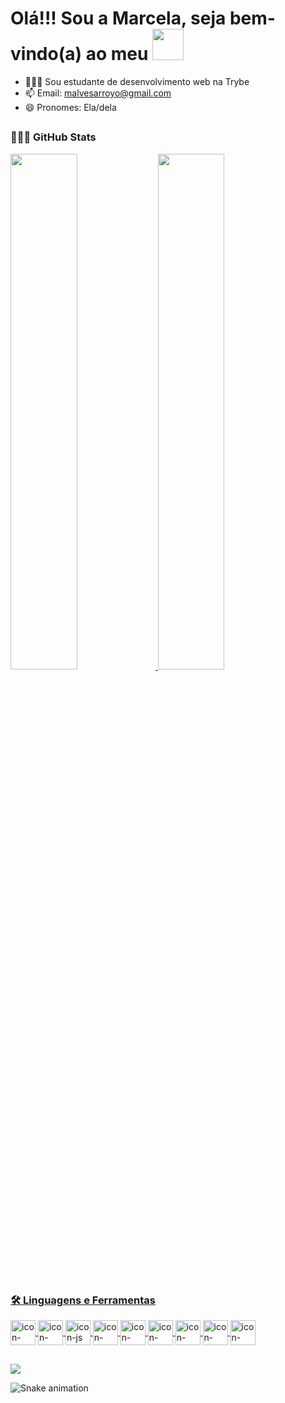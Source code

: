 <h1>
   Olá!!! Sou a Marcela, seja bem-vindo(a) ao meu
  <img width="50px" src="https://cdn.jsdelivr.net/gh/devicons/devicon/icons/github/github-original-wordmark.svg"/>
</h1>

- 👨🏻‍💻 Sou estudante de desenvolvimento web na Trybe
- 📫 Email: malvesarroyo@gmail.com
- 😄 Pronomes: Ela/dela
##
### 👨🏻‍💻 GitHub Stats
<div>
  <a href="github.com/MarcelaArroyo">
  <img width="46%" src="https://github-readme-stats.vercel.app/api?username=marcelaarroyo&show_icons=true&theme=radical">
  <img width="46%" src="https://github-readme-stats.vercel.app/api/top-langs/?username=marcelaarroyo&layout=compact&theme=radical">
</div>
  
##
###  🛠 Linguagens e Ferramentas
<div style="display": inline_block>
  <a href="https://html.com/document/">
    <img align="center" alt="icon-html5" heigth="30px" width="40px" src="https://cdn.jsdelivr.net/gh/devicons/devicon/icons/html5/html5-original.svg">     </a>
  <a href="https://www.w3schools.com/css/">
    <img align="center" alt="icon-css3" heigth="30px" width="40px" src="https://cdn.jsdelivr.net/gh/devicons/devicon/icons/css3/css3-original.svg">
  </a>
  <a href="https://developer.mozilla.org/en-US/docs/Web/JavaScript">
    <img align="center" alt="icon-js" heigth="30px" width="40px" src="https://cdn.jsdelivr.net/gh/devicons/devicon/icons/javascript/javascript-original.svg">
  </a>
  <a href="https://pt-br.reactjs.org/docs/getting-started.html">
  <img align="center" alt="icon-react" heigth="30px" width="40px" src="https://cdn.jsdelivr.net/gh/devicons/devicon/icons/react/react-original.svg">
  </a>
   <a href="https://nodejs.org/en/">
  <img align="center" alt="icon-nodejs" heigth="30px" width="40px" src="https://cdn.jsdelivr.net/gh/devicons/devicon/icons/nodejs/nodejs-original-wordmark.svg">
  </a>
  <a href="https://dev.mysql.com/doc/">
  <img align="center" alt="icon-mysql" heigth="30px" width="40px" src="https://cdn.jsdelivr.net/gh/devicons/devicon/icons/mysql/mysql-original.svg">
  </a>
  <a href="https://docs.docker.com/">
  <img align="center" alt="icon-docker" heigth="30px" width="40px" src="https://cdn.jsdelivr.net/gh/devicons/devicon/icons/docker/docker-original.svg">
  </a>
  <a href="https://mochajs.org/">
  <img align="center" alt="icon-mocha" heigth="30px" width="40px" src="https://cdn.jsdelivr.net/gh/devicons/devicon/icons/mocha/mocha-plain.svg">
  </a>
  <a href="https://jestjs.io/">
  <img align="center" alt="icon-jest" heigth="30px" width="40px" src="https://cdn.jsdelivr.net/gh/devicons/devicon/icons/jest/jest-plain.svg">
  </a>
</div>
  
##
  
<div>
 <a href="https://www.linkedin.com/in/marcela-alves-arroyo-95626616a/" target="_blank"><img src="https://img.shields.io/badge/LinkedIn-0077B5?style=for-the-badge&logo=linkedin&logoColor=white" target="_blank"></a>
</div>
  
 ![Snake animation](https://github.com/marcelaarroyo/marcelaarroyo/blob/output/github-contribution-grid-snake.svg)
